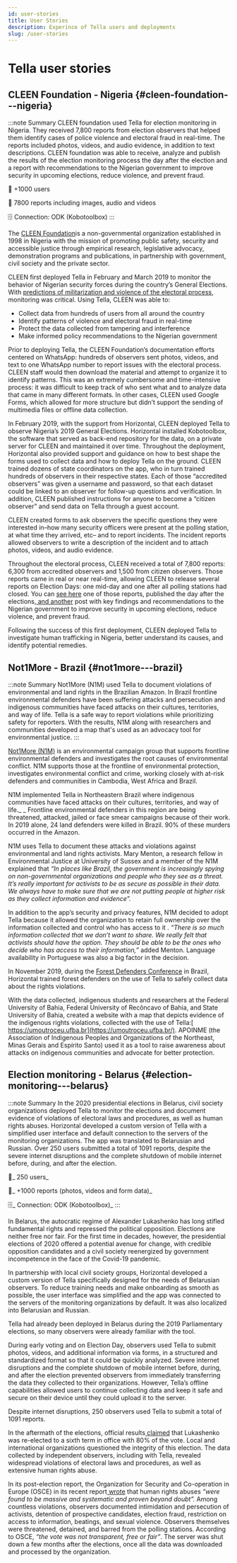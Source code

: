 ```yaml
---
id: user-stories
title: User Stories
description: Experince of Tella users and deployments
slug: /user-stories
---
```


# Tella user stories


## CLEEN Foundation - Nigeria {#cleen-foundation---nigeria}

:::note Summary
CLEEN foundation used Tella for election monitoring in Nigeria. They received 7,800 reports from election observers that helped them identify cases of police violence and electoral fraud in real-time. The reports included photos, videos, and audio evidence, in addition to text descriptions. CLEEN foundation was able to receive, analyze and publish the results of the election monitoring process the day after the election and a report with recommendations to the Nigerian government to improve security in upcoming elections, reduce violence, and prevent fraud.


👥 +1000 users


📲 7800 reports including images, audio and videos


🗄️ Connection: ODK (Kobotoolbox)
:::

The [CLEEN Foundation](https://cleen.org/)is a non-governmental organization established in 1998 in Nigeria with the mission of promoting public safety, security and accessible justice through empirical research, legislative advocacy, demonstration programs and publications, in partnership with government, civil society and the private sector.

CLEEN first deployed Tella in February and March 2019 to monitor the behavior of Nigerian security forces during the country’s General Elections. With [predictions of militarization and violence of the electoral process](https://www.nytimes.com/2019/02/26/world/africa/nigeria-election-results.html), monitoring was critical. Using Tella, CLEEN was able to:



* Collect data from hundreds of users from all around the country
* Identify patterns of violence and electoral fraud in real-time
* Protect the data collected from tampering and interference
* Make informed policy recommendations to the Nigerian government

Prior to deploying Tella, the CLEEN Foundation’s documentation efforts centered on WhatsApp: hundreds of observers sent photos, videos, and text to one WhatsApp number to report issues with the electoral process. CLEEN staff would then download the material and attempt to organize it to identify patterns. This was an extremely cumbersome and time-intensive process: it was difficult to keep track of who sent what and to analyze data that came in many different formats. In other cases, CLEEN used Google Forms, which allowed for more structure but didn’t support the sending of multimedia files or offline data collection. 

In February 2019, with the support from Horizontal, CLEEN deployed Tella to observe Nigeria’s 2019 General Elections. Horizontal installed Kobotoolbox, the software that served as back-end repository for the data, on a private server for CLEEN and maintained it over time. Throughout the deployment, Horizontal also provided support and guidance on how to best shape the forms used to collect data  and how to deploy Tella on the ground. CLEEN trained dozens of state coordinators on the app, who in turn trained hundreds of observers in their respective states. Each of those “accredited observers” was given a username and password, so that each dataset could be linked to an observer for follow-up questions and verification. In addition, CLEEN published instructions for anyone to become a “citizen observer” and send data on Tella through a guest account.

CLEEN created forms to ask observers the specific questions they were interested in–how many security officers were present at the polling station, at what time they arrived, etc– and to report incidents. The incident reports allowed observers to write a description of the incident and to attach photos, videos, and audio evidence.

Throughout the electoral process, CLEEN received a total of 7,800 reports: 6,300 from accredited observers and 1,500 from citizen observers. Those reports came in real or near real-time, allowing CLEEN to release several reports on Election Days: one mid-day and one after all polling stations had closed. You can [see here](https://cleen.org/2019/02/24/cleen-foundations-post-election-statement-on-the-2019-presidential-and-national-assembly-elections/) one of those reports, published the day after the elections,[ and another](https://cleen.org/2019/10/23/public-presentation-of-the-report-of-2019-general-elections-in-nigeria/) post with key findings and recommendations to the Nigerian government to improve security in upcoming elections, reduce violence, and prevent fraud.

Following the success of this first deployment, CLEEN deployed Tella to investigate human trafficking in Nigeria, better understand its causes, and identify potential remedies.


## Not1More - Brazil {#not1more---brazil}

:::note Summary
Not1More (N1M) used Tella to document violations of environmental and land rights in the Brazilian Amazon. In Brazil frontline environmental defenders have been suffering attacks and persecution and indigenous communities have faced attacks on their cultures, territories, and way of life. Tella is a safe way to report violations while prioritizing safety for reporters. With the results, N1M along with researchers and communities developed a map that's used as an advocacy tool for environmental justice.
:::


[Not1More (N1M)](https://not1more.org/) is an environmental campaign group that supports frontline environmental defenders and investigates the root causes of environmental conflict. N1M supports those at the frontline of environmental protection, investigates environmental conflict and crime, working closely with at-risk defenders and communities in Cambodia, West Africa and Brazil.

N1M implemented Tella in Northeastern Brazil where indigenous communities have faced attacks on their cultures, territories, and way of life._ _ Frontline environmental defenders in this region are being threatened, attacked, jailed or face smear campaigns because of their work. In 2019 alone, 24 land defenders were killed in Brazil. 90% of these murders occurred in the Amazon.

N1M uses Tella to document these attacks and violations against environmental and land rights activists. Mary Menton, a research fellow in Environmental Justice at University of Sussex and a member of the N1M explained that _“In places like Brazil, the government is increasingly spying on non-governmental organizations and people who they see as a threat. It’s really important for activists to be as secure as possible in their data. We always have to make sure that we are not putting people at higher risk as they collect information and evidence”._

In addition to the app’s security and privacy features, N1M decided to adopt Tella because  it allowed the organization to retain full ownership over the information collected and control who has access to it . _“There is so much information collected that we don’t want to share. We really felt that activists should have the option. They should be able to be the ones who decide who has access to their information,”_ added Menton. Language availability in Portuguese was also a big factor in the decision.

In November 2019, during the [Forest Defenders Conference](https://not1more.org/forest-defenders-2019/) in Brazil, Horizontal trained forest defenders on the use of Tella to safely collect data about the rights violations.

With the data collected, indigenous students and researchers at the Federal University of Bahia, Federal University of Recôncavo of Bahia, and State University of Bahia, created a website with a map that depicts evidence of the indigenous rights violations, collected with the use of Tella:[ https://umoutroceu.ufba.br](https://umoutroceu.ufba.br/). APOINME (the Association of Indigenous Peoples and Organizations of the Northeast, Minas Gerais and Espírito Santo) used it as a tool to raise awareness about attacks on indigenous communities and advocate for better protection.


## Election monitoring - Belarus {#election-monitoring---belarus}

:::note Summary
In the 2020 presidential elections in Belarus, civil society organizations  deployed Tella to monitor the elections and document evidence of violations of electoral laws and procedures, as well as human rights abuses. Horizontal developed a custom version of Tella with a simplified user interface and default connection to the servers of the monitoring organizations. The app was translated to Belarusian and Russian. Over 250 users submitted a total of 1091 reports, despite the severe internet disruptions and the complete shutdown of mobile internet before, during, and after the election.

👥_ 250 users_


📲_ +1000 reports (photos, videos and form data)_


🗄️_ Connection: ODK (Kobotoolbox)_
:::


In Belarus, the autocratic regime of Alexander Lukashenko has long stifled fundamental rights and repressed the political opposition. Elections are neither free nor fair. For the first time in decades, however, the presidential elections of 2020 offered a potential avenue for change, with credible opposition candidates and a civil society reenergized by government incompetence in the face of the Covid-19 pandemic.  

In partnership with local civil society groups, Horizontal developed a custom version of Tella specifically designed for the needs of Belarusian observers. To reduce training needs and make onboarding as smooth as possible, the user interface was simplified and the app was connected to the servers of the monitoring organizations by default. It was also localized into Belarusian and Russian.

Tella had already been deployed in Belarus during the 2019 Parliamentary elections, so many observers were already familiar with the tool.  

During early voting and on Election Day, observers used Tella to submit photos, videos, and additional information via forms, in a structured and standardized format so that it could be quickly analyzed. Severe internet disruptions and the complete shutdown of mobile internet before, during, and after the election prevented observers from immediately transferring the data they collected to their organizations. However, Tella’s offline capabilities allowed users to continue collecting data and keep it safe and secure on their device until they could upload it to the server. 

Despite internet disruptions, 250 observers used Tella to submit a total of 1091 reports. 

In the aftermath of the elections, official results[ claimed](https://eng.belta.by/politics/view/belarus-presidential-election-results-finalized-132578-2020/) that Lukashenko was re-elected to a sixth term in office with 80% of the vote. Local and international organizations questioned the integrity of this election. The data collected by independent observers, including with Tella, revealed widespread violations of electoral laws and procedures, as well as extensive human rights abuse. 

In its post-election report, the Organization for Security and Co-operation in Europe (OSCE) in its recent report[ wrote](https://www.osce.org/files/f/documents/2/b/469539.pdf) that human rights abuses _“were found to be massive and systematic and proven beyond doubt”._ Among countless violations, observers documented intimidation and persecution of activists, detention of prospective candidates, election fraud, restriction on access to information, beatings, and sexual violence. Observers themselves were threatened, detained, and barred from the polling stations. According to OSCE, _“the vote was not transparent, free or fair”_.  The server was shut down a few months after the elections, once all the data was downloaded and processed by the organization.
